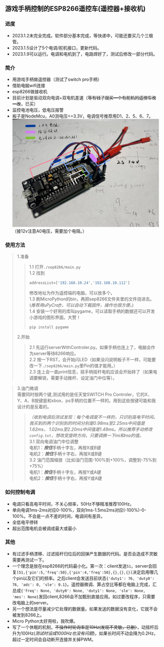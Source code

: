 ## 游戏手柄控制的ESP8266遥控车(遥控器+接收机)

### 进度
+ 2023.1.2未完全完成。软件部分基本完成，等快递中，可能还要买几个三极管。
+ 2023.1.5设计了5个电调/舵机接口，更新代码。
+ 2023.1.9可以运行。电调和电机到了，电路焊好了，测试后修改一部分代码。

### 简介
+ 用游戏手柄做遥控器（测试了switch pro手柄）
+ 借助电脑wifi连接
+ esp8266做接收机
+ 目前计划是驱动双向电调+双电机差速（~~等有钱了就买一个有舵机的遥控车改一改~~，已买）
+ 监控电池电压，低电压报警
+ 板子是NodeMcu，A0测电压<=3.3V，电调信号推荐用D1、2、5、6、7。
![参考](晒晒成品.png)
（接12v注意A0电压，需要加个电阻。）
### 使用方法
>1.准备
>>1.1 打开```./sep8266/main.py```  
>>1.2 找到
>>```python
>>addressList=['192.168.10.24','192.168.10.112']
>>```  
>>修改地址为作为遥控端的电脑，可以放多个。  
>>1.3 刷MicroPython的bin，再把sep8266文件夹里的文件烧进去。(*推荐用uPyCraft，可以自动下载固件，操作也很方便。*)  
>>1.4 安装一个好用的库叫pygame，可以读取手柄的数据还可以开发小游戏的图形界面。大赞！
>>```
>>pip install pygame
>>```
>2.开始
>>2.1 先运行serverWithControler.py。如果手柄也连上了，电脑会作为server等待8266响应。  
>>2.2 按一下RST，会开始闪LED（如果没闪说明板子不一样，可能要改一下```./sep8266/main.py```里Pin的值才能用。）  
>>2.3 连上会一直print信息，摇手柄摇杆电机应该会开始转了（如果电调要解锁，需要手动推杆、设定油门中位等）。

>3.油门微调  
>需要同时按两个键,测试用的是任天堂SWITCH Pro Controler，它的X、Y、A、B按键是和xbox、ps手柄的位置不一样的。用到这些按键可能和我设计的是反着的。
>>*（收到电调后测试发现：每个电调是不一样的，只识别高电平时间。我买到的两个识别到的时间分别是0.98ms至2.25ms中间值是1.62ms， 1.02ms至2.20ms中间值是1.49ms。所以推荐手动修改```config.txt```，想改变旋转方向，只要调换一下mi和ma的值。*  
>>3.1 双向电调油门中位调整  
>>电机1：***按住***手柄十字左，再按X或B键  
>>电机2：***按住***手柄十字右，再按X或B键  
>>3.2 油门范围缩放（比如油门范围-100%到+100%，调整到-75%到+75%）   
>>电机1：***按住***手柄十字左，再按Y或A键  
>>电机2：***按住***手柄十字右，再按Y或A键 
### 如何控制电调
+ 电调只看高电平时间，不关心频率，50Hz不够精准推荐100Hz。  
+ 单向电调1ms-2ms对应0-100%，双向1ms-1.5ms2ms对应(-100%)-0-100%。不会是一点不差的时间，电调间有差异。  
+ 全低电平停转  
+ 超出范围电机会被调成最大或最小  

### 其他
+ 有过滤手柄漂移、过滤摇杆归位后的回弹产生数据的代码。是否会造成不灵敏需要再测试一下。
+ 一个理念是放在esp8266的代码最小化。第一次：client发送```51```，server会回复```[51,{'pin':5,'freq':50},{'pin':4,'freq':50},{},{},{}]```决定启用哪几个pin以及它们的频率。之后client会发送目前状态```{'duty1': 76, 'duty0': 76, 'adc': 0, 'sle': 0.1}```。遥控器微调、算占空比等都在电脑上完成，汇总成```{'freq': None, 'duty0': None, 'duty1': None, 'sle': None, 'mes': None}```发回client,8266会不加甄别直接应用。如过要改程序，只需要改电脑上的server。
+ 另一个想法是尽量减少它处理的数据量。如果发送的数据没有变化，它就不会被发到8266上。
+ Micro Python太好用啦，我吹爆。
+ 写了一个休眠的机制，~~不操作时轮询率是10Hz(发现不灵敏，已删）~~，动摇杆后升为100Hz(*测试时设成1000Hz也没有问题*)，如果长时间不动会降为0.2Hz，超过一定时间会自动断开连接并关掉PWM。